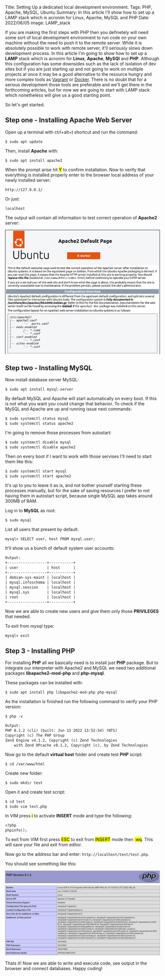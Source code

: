 Title: Setting Up a dedicated local development environment.
Tags: PHP, Apache, MySQL, Ubuntu
Summary: In this article I'll show how to set up a LAMP stack which is acronim for Linux, Apache, MySQL and PHP
Date: 2022/06/05
image: LAMP_stack

If you are making the first steps with PHP then you definetely will need some sort of local development environment to run code on your own machine without the need to push it to the remote server. While it is absolutely possible to work with remote server, it'll seriously slows down development process. In this article I'm going to show how to set up a **LAMP** stack which is acronim for **Linux**, **Apache**, **MySQl** and **PHP**. Although this configuration has some downsides such as the lack of isolation of dev sites but if you are just starting up and not going to work on multiple projects at once it may be a good alternative to the resource hungry and more complex tools as [Vagrant](https://www.vagrantup.com/) or [Docker](https://www.docker.com/). There is no doubt that for a serious development those tools are preferable and we'll get there in the forthcoming articles, but for now we are going to start with LAMP stack which nonetheless will give us a good starting point. 

So let's get started.

## Step one - Installing Apache Web Server

Open up a terminal with ctrl+alt+t shortcut and run the command:

    $ sudo apt update

Then, install **Apache** with:

    $ sudo apt install apache2

When the prompt arise hit <mark>Y</mark> to confirm installation.
Now to verify that everything is installed properly enter to the browser local address of your newly installed server:

    http://127.0.0.1/

Or just:

    localhost

The output will contain all information to test correct operation of **Apache2** server:

![Apache2 Welcome Page](/images/apache2_default_page.jpg)

## Step two - Installing MySQL

Now install database server MySQL:

    $ sudo apt install mysql-server

By default MySQL and Apache will start automatically on every boot. If this is not what you want you could change that behavior. To check if the MySQL and Apache are up and running issue next commands:

    $ sudo systemctl status mysql
    $ sudo systemctl status apache2

I'm going to remove those processes from autostart:

    $ sudo systemctl disable mysql
    $ sudo systemctl disable apache2

Then on every boot if I want to work with those servises I'll need to start them like this:

    $ sudo systemctl start mysql
    $ sudo systemctl start apache2

It's up to you to leave it as is, and not bother yourself starting these processes manually, but for the sake of saving resources I prefer to not having them in autostart script, because single MySQL app takes around 300MB of RAM.

Log in to **MySQL** as root:

    $ sudo mysql

List all users that present by default.

    mysql> SELECT user, host FROM mysql.user;

It'll show us a bunch of default system user accounts:
``` text
Output:
+------------------+-----------+
| user             | host      |
+------------------+-----------+
| debian-sys-maint | localhost |
| mysql.infoschema | localhost |
| mysql.session    | localhost |
| mysql.sys        | localhost |
| root             | localhost |
+------------------+-----------+
```
Now we are able to create new users and give them only those **PRIVILEGES** that needed.

To exit from mysql type:
```text
mysql> exit
```
## Step 3 - Installing PHP

For installing **PHP** all we basically need is to install just **PHP** package. But to integrate our interpreter with Apache2 and MySQL we need two additional packages **libapache2-mod-php** and **php-mysql**. 

These packages can be installed with:

    $ sudo apt install php libapache2-mod-php php-mysql

As the installation is finished run the following command to verify your PHP version:

    $ php -v

```text
Output:
PHP 8.1.2 (cli) (built: Jun 13 2022 13:52:54) (NTS)
Copyright (c) The PHP Group
Zend Engine v4.1.2, Copyright (c) Zend Technologies
    with Zend OPcache v8.1.2, Copyright (c), by Zend Technologies
```
Now go to the default **virtual host** folder and create test **PHP** script:

```text
$ cd /var/www/html
```

Create new folder:

```text
$ sudo mkdir test
```

Open it and create test script:
```text
$ cd test
$ sudo vim test.php
```
In VIM press <mark>i</mark> to activate **INSERT** mode and type the following:

    <?php
    phpinfo();

To exit from VIM first press <mark>ESC</mark> to exit from <mark>INSERT</mark> mode then <mark>:wq</mark>. This will save your file and exit from editor.
    
Now go to the address bar and enter: ``http://localhost/test/test.php``.

You should see something like this:

![PHP Info Page](/images/php_info.jpg)

Thats it! Now we are able to write and execute code, see output in the browser and connect databases. Happy coding!

